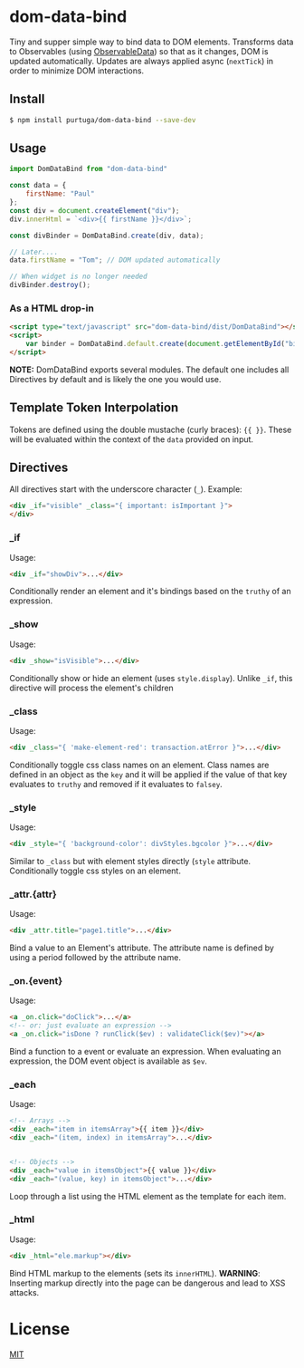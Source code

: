 # dom-data-bind

Tiny and supper simple way to bind data to DOM elements. Transforms data to Observables (using [ObservableData](https://github.com/purtuga/observable-data)) so that as it changes, DOM is updated automatically. Updates are always applied async (`nextTick`) in order to minimize DOM interactions. 

## Install

```bash
$ npm install purtuga/dom-data-bind --save-dev
```

## Usage

```javascript
import DomDataBind from "dom-data-bind"

const data = {
    firstName: "Paul"
};
const div = document.createElement("div");
div.innerHtml = `<div>{{ firstName }}</div>`;

const divBinder = DomDataBind.create(div, data);

// Later....
data.firstName = "Tom"; // DOM updated automatically

// When widget is no longer needed
divBinder.destroy();

```

### As a HTML drop-in

```html
<script type="text/javascript" src="dom-data-bind/dist/DomDataBind"></script>
<script>
    var binder = DomDataBind.default.create(document.getElementById("bind"), myData);
</script>
```

__NOTE:__ DomDataBind exports several modules. The default one includes all Directives by default and is likely the one you would use.


## Template Token Interpolation

Tokens are defined using the double mustache (curly braces): `{{ }}`. These will be evaluated within the context of the `data` provided on input.

## Directives

All directives start with the underscore character (`_`). Example:

```html
<div _if="visible" _class="{ important: isImportant }">
</div>
```


### _if

Usage:

```html
<div _if="showDiv">...</div>
```

Conditionally render an element and it's bindings based on the `truthy` of an expression.


### _show

Usage:

```html
<div _show="isVisible">...</div>
```

Conditionally show or hide an element (uses  `style.display`). Unlike `_if`, this directive will process the element's children

### _class

Usage:

```html
<div _class="{ 'make-element-red': transaction.atError }">...</div>
```

Conditionally toggle css class names on an element. Class names are defined in an object as the `key` and it will be applied if the value of that key evaluates to `truthy` and removed if it evaluates to `falsey`.

### _style

Usage:

```html
<div _style="{ 'background-color': divStyles.bgcolor }">...</div>
```

Similar to `_class` but with element styles directly (`style` attribute. Conditionally toggle css styles on an element.

### _attr.{attr}

Usage:

```html
<div _attr.title="page1.title">...</div>
```

Bind a value to an Element's attribute. The attribute name is defined by using a period followed by the attribute name.   

### _on.{event}

Usage:

```html
<a _on.click="doClick">...</a>
<!-- or: just evaluate an expression -->
<a _on.click="isDone ? runClick($ev) : validateClick($ev)"></a>
```

Bind a function to a event or evaluate an expression.  When evaluating an expression, the DOM event object is available as `$ev`.

### _each

Usage:

```html
<!-- Arrays -->
<div _each="item in itemsArray">{{ item }}</div>
<div _each="(item, index) in itemsArray">...</div>


<!-- Objects -->
<div _each="value in itemsObject">{{ value }}</div>
<div _each="(value, key) in itemsObject">...</div>
```

Loop through a list using the HTML element as the template for each item.

### _html

Usage:

```html
<div _html="ele.markup"></div>
```

Bind HTML markup to the elements (sets its `innerHTML`). __WARNING__: Inserting markup directly into the page can be dangerous and lead to XSS attacks. 

# License

[MIT](LICENSE)

